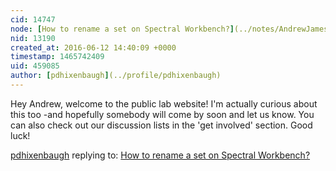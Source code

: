 ```yaml
---
cid: 14747
node: [How to rename a set on Spectral Workbench?](../notes/AndrewJamesLaplante/06-12-2016/question-how-to-rename-a-set)
nid: 13190
created_at: 2016-06-12 14:40:09 +0000
timestamp: 1465742409
uid: 459085
author: [pdhixenbaugh](../profile/pdhixenbaugh)
---
```


Hey Andrew, welcome to the public lab website! I'm actually curious about this too -and hopefully somebody will come by soon and let us know. You can also check out our discussion lists in the 'get involved' section. Good luck!

[pdhixenbaugh](../profile/pdhixenbaugh) replying to: [How to rename a set on Spectral Workbench?](../notes/AndrewJamesLaplante/06-12-2016/question-how-to-rename-a-set)


